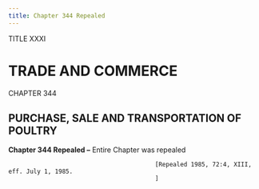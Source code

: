 ```yaml
---
title: Chapter 344 Repealed
---
```


TITLE XXXI
                                             
TRADE AND COMMERCE
==================

CHAPTER 344
                                             
PURCHASE, SALE AND TRANSPORTATION OF POULTRY
--------------------------------------------

**Chapter 344 Repealed –** Entire Chapter was repealed


                                             [Repealed 1985, 72:4, XIII, eff. July 1, 1985.
                                             ]
